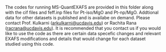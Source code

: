 The codes for running MS-QuantEXAFS are provided in this folder along with the cif files and feff.inp files for Pt-iso/MgO and Pt-np/MgO. Addtional data for other datasets is published and is availabe on demand. Please contact Prof. Kulkarni (arkulkarni@ucdavis.edu) or Rachita Rana (racrana@ucdavis.edu).
It is recommended that you contact us if you would like to use the code as there are certain data specefic changes and relevant EXAFS modifications and details that would change for each dataset studied using this code. 
